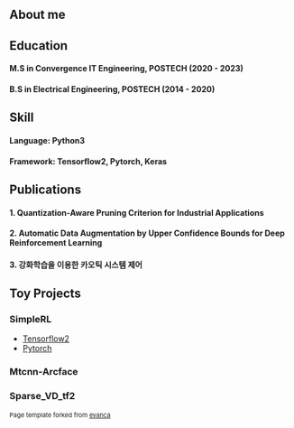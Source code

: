 ## About me


## Education
#### M.S in Convergence IT Engineering, POSTECH (2020 - 2023)
#### B.S in Electrical Engineering, POSTECH (2014 - 2020)

## Skill
#### Language: Python3
#### Framework: Tensorflow2, Pytorch, Keras

## Publications

#### 1. Quantization-Aware Pruning Criterion for Industrial Applications

#### 2. Automatic Data Augmentation by Upper Confidence Bounds for Deep Reinforcement Learning

#### 3. 강화학습을 이용한 카오틱 시스템 제어

## Toy Projects

### SimpleRL

- [Tensorflow2](https://www.github.com)
- [Pytorch](https://www.github.com)

### Mtcnn-Arcface

### Sparse_VD_tf2



<p style="font-size:11px">Page template forked from <a href="https://github.com/evanca/quick-portfolio">evanca</a></p>
<!-- Remove above link if you don't want to attibute -->
